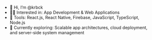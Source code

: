 - 👋 Hi, I’m @krbck  
- 👨‍💻 Interested in: App Development & Web Applications 
- 🔧 Tools: React.js, React Native, Firebase, JavaScript, TypeScript, Node.js  
- 🚀 Currently exploring: Scalable app architectures, cloud deployment, and server-side system management
